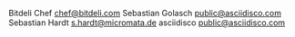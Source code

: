 Bitdeli Chef <chef@bitdeli.com>
Sebastian Golasch <public@asciidisco.com>
Sebastian Hardt <s.hardt@micromata.de>
asciidisco <public@asciidisco.com>